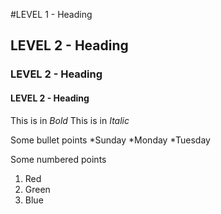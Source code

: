
#LEVEL 1 - Heading
## LEVEL 2 - Heading
### LEVEL 2 - Heading
#### LEVEL 2 - Heading

This is in *Bold*
This is in *Italic* 

Some bullet points
*Sunday
*Monday
*Tuesday

Some numbered points
1. Red 
2. Green
3. Blue

